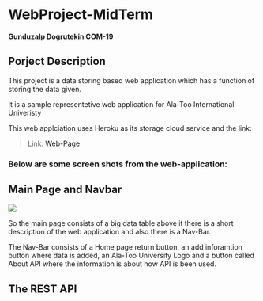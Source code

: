 # WebProject-MidTerm

**Gunduzalp Dogrutekin COM-19**

## Porject Description

This project is a data storing based web application which has a function of storing the data given.

It is a sample representetive web application for Ala-Too International Univeristy

This web applciation uses Heroku as its storage cloud service and the link:
> Link: [Web-Page](https://alatooweb204.herokuapp.com)

### Below are some screen shots from the web-application:
## Main Page and Navbar
<img src="https://user-images.githubusercontent.com/65071516/111913866-f7fb4100-8a99-11eb-8f00-0e6d5aa6acb9.PNG">

So the main page consists of a big data table above it there is a short description of the web application and also there is a Nav-Bar.

The Nav-Bar consists of a Home page return button, an add inforamtion button where data is added, an Ala-Too University Logo and a button called 
About API where the information is about how API is been used.

## The REST API


